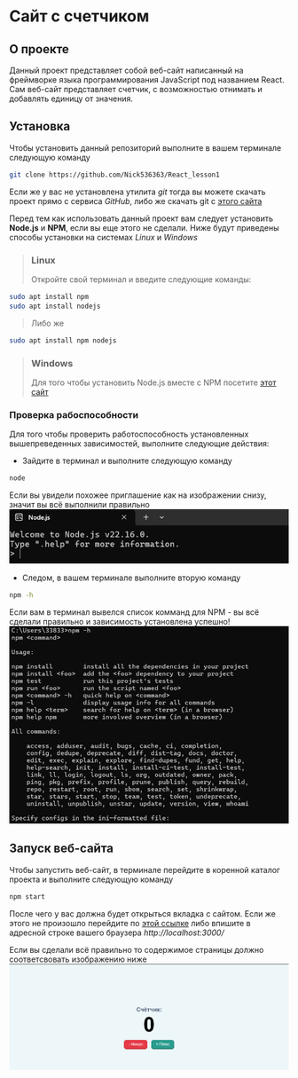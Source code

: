# Сайт с счетчиком

## О проекте

Данный проект представляет собой веб-сайт написанный на фреймворке языка программирования JavaScript под названием React. Сам веб-сайт представляет счетчик, с возможностью отнимать и добавлять единицу от значения.


## Установка

Чтобы установить данный репозиторий выполните в вашем терминале следующую команду
```bash
git clone https://github.com/Nick536363/React_lesson1
```

Если же у вас не установлена утилита *git* тогда вы можете скачать проект прямо с сервиса *GitHub*, либо же скачать git с [этого сайта](https://git-scm.com/downloads)


Перед тем как использовать данный проект вам следует установить **Node.js** и **NPM**, если вы еще этого не сделали.
Ниже будут приведены способы установки на системах *Linux* и *Windows*

> ### Linux
> Откройте свой терминал и введите следующие команды:
```bash
sudo apt install npm
sudo apt install nodejs
```

>Либо же

```bash
sudo apt install npm nodejs
```

> ### Windows
>Для того чтобы установить Node.js вместе с NPM посетите [этот сайт](https://nodejs.org/)

### Проверка рабоспособности

Для того чтобы проверить работоспособность установленных вышепреведенных зависимостей, выполните следующие действия:

- Зайдите в терминал и выполните следующую команду
```bash
node
```
Если вы увидели похожее приглашение как на изображении снизу, значит вы всё выполнили правильно
![Node.js](node.png)

- Следом, в вашем терминале выполните вторую команду
```bash
npm -h
```

Если вам в терминал вывелся список комманд для NPM - вы всё сделали правильно и зависимость установлена успешно!
![npm](npm.png)


## Запуск веб-сайта

Чтобы запустить веб-сайт, в терминале перейдите в коренной каталог проекта и выполните следующую команду

```bash
npm start
```

После чего у вас должна будет открыться вкладка с сайтом. Если же этого не произошло перейдите по [этой ссылке](http://localhost:3000) либо впишите в адресной строке вашего браузера *http://localhost:3000/*

Если вы сделали всё правильно то содержимое страницы должно соответсвовать изображению ниже
![succes](success.png)